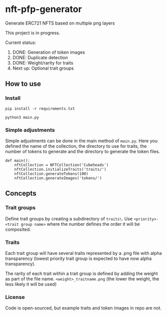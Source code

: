 # nft-pfp-generator
Generate ERC721 NFTS based on multiple png layers

This project is in progress.

Current status:
1. DONE: Generation of token images
2. DONE: Duplicate detection
3. DONE: Weight/rarity for traits
4. Next up: Optional trait groups


## How to use
### Install
`pip install -r requirements.txt`

`python3 main.py`

### Simple adjustments
Simple adjustments can be done in the main method of `main.py`.
Here you defined the name of the collection, the directory to use for traits, the number of tokens to generate and the directory to generate the token files.
```
def main():
    nftCollection = NFTCollection('Cubeheads')
    nftCollection.initializeTraits('traits/')
    nftCollection.generateTokens(100)
    nftCollection.generateImages('tokens/')
```

## Concepts
### Trait groups
Define trait groups by creating a subdirectory of `traits\`. Use `<priority>-<trait group name>` where the number defines the order it will be composited.

### Traits
Each trait group will have several traits represented by a .png file with alpha transparency (lowest priority trait group is expected to have now alpha transparency).

The rarity of each trait within a trait group is defined by adding the weight as part of the file name.
`<weight>_traitname.png` (the lower the weight, the less likely it will be used) 



### License
Code is open-sourced, but example traits and token images in repo are not.

